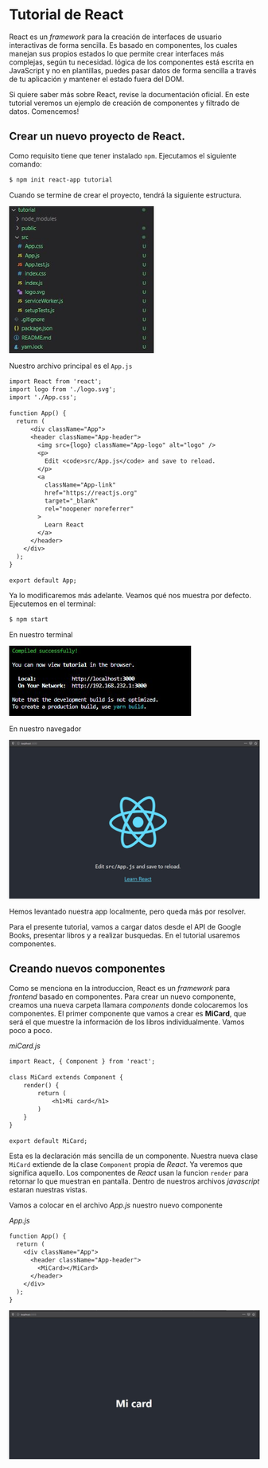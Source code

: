 # Tutorial de React 
React es un *framework* para la creación de interfaces de usuario interactivas de forma sencilla. Es basado en componentes, los cuales manejan sus propios estados lo que permite crear interfaces más complejas, según tu necesidad. lógica de los componentes está escrita en JavaScript y no en plantillas, puedes pasar datos de forma sencilla a través de tu aplicación y mantener el estado fuera del DOM. 

Si quiere saber más sobre React, revise la documentación oficial. En este tutorial veremos un ejemplo de creación de componentes y filtrado de datos. Comencemos!

## Crear un nuevo proyecto de React.
Como requisito tiene que tener instalado `npm`. Ejecutamos el siguiente comando:
```bash
$ npm init react-app tutorial
```

Cuando se termine de crear el proyecto, tendrá la siguiente estructura.

![primero](https://github.com/gcmurillo/react_tutorial/blob/master/capturas/1.jpg)

Nuestro archivo principal es el `App.js`

```JS
import React from 'react';
import logo from './logo.svg';
import './App.css';

function App() {
  return (
      <div className="App">
      <header className="App-header">
        <img src={logo} className="App-logo" alt="logo" />
        <p>
          Edit <code>src/App.js</code> and save to reload.
        </p>
        <a
          className="App-link"
          href="https://reactjs.org"
          target="_blank"
          rel="noopener noreferrer"
        >
          Learn React
        </a>
      </header>
    </div>
  );
}

export default App;
```

Ya lo modificaremos más adelante. Veamos qué nos muestra por defecto. Ejecutemos en el terminal:

```bash
$ npm start
```

En nuestro terminal

![segundo](https://github.com/gcmurillo/react_tutorial/blob/master/capturas/2.JPG)

En nuestro navegador

![tercero](https://github.com/gcmurillo/react_tutorial/blob/master/capturas/3.JPG)

Hemos levantado nuestra app localmente, pero queda más por resolver. 

Para el presente tutorial, vamos a cargar datos desde el API de Google Books, presentar libros y a realizar busquedas. En el tutorial usaremos componentes.

## Creando nuevos componentes

Como se menciona en la introduccion, React es un *framework* para *frontend* basado en componentes. Para crear un nuevo componente, creamos una nueva carpeta llamara *components* donde colocaremos los componentes. El primer componente que vamos a crear es **MiCard**, que será el que muestre la información de los libros individualmente. Vamos poco a poco.

*miCard.js*
```JS
import React, { Component } from 'react';

class MiCard extends Component {
    render() {
        return (
            <h1>Mi card</h1>
        )
    }
}

export default MiCard;
```

Esta es la declaración más sencilla de un componente. Nuestra nueva clase `MiCard` extiende de la clase `Component` propia de *React*. Ya veremos que significa aquello. Los componentes de *React* usan la funcion `render` para retornar lo que muestran en pantalla. Dentro de nuestros archivos *javascript* estaran nuestras vistas.

Vamos a colocar en el archivo *App.js* nuestro nuevo componente 

*App.js*
``` JS
function App() {
  return (
    <div className="App">
      <header className="App-header">
        <MiCard></MiCard>
      </header>
    </div>
  );
}
```

![cuarto](https://github.com/gcmurillo/react_tutorial/blob/master/capturas/4.JPG)
